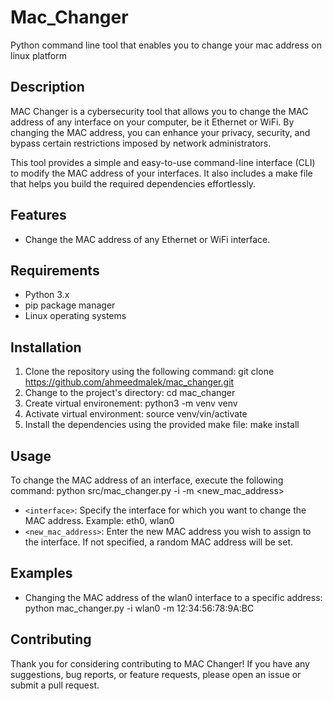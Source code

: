 # Mac_Changer
Python command line tool that enables you to change your mac address on linux platform

## Description

MAC Changer is a cybersecurity tool that allows you to change the MAC address of any interface on your computer, be it Ethernet or WiFi. By changing the MAC address, you can enhance your privacy, security, and bypass certain restrictions imposed by network administrators.

This tool provides a simple and easy-to-use command-line interface (CLI) to modify the MAC address of your interfaces. It also includes a make file that helps you build the required dependencies effortlessly.

## Features

- Change the MAC address of any Ethernet or WiFi interface.

## Requirements

- Python 3.x
- pip package manager
- Linux operating systems

## Installation

1. Clone the repository using the following command:
    git clone https://github.com/ahmeedmalek/mac_changer.git
2. Change to the project's directory:
    cd mac_changer
3. Create virtual environement:
   python3 -m venv venv
4. Activate virtual environment:
   source venv/vin/activate
5. Install the dependencies using the provided make file:
    make install

## Usage

To change the MAC address of an interface, execute the following command:
  python src/mac_changer.py -i <interface> -m <new_mac_address>

- `<interface>`: Specify the interface for which you want to change the MAC address. Example: eth0, wlan0
- `<new_mac_address>`: Enter the new MAC address you wish to assign to the interface. If not specified, a random MAC address will be set.

## Examples
- Changing the MAC address of the wlan0 interface to a specific address:
    python mac_changer.py -i wlan0 -m 12:34:56:78:9A:BC

## Contributing
Thank you for considering contributing to MAC Changer! If you have any suggestions, bug reports, or feature requests, please open an issue or submit a pull request.
    

    
    
    
